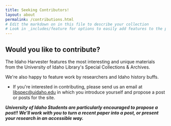 ```yaml
---
title: Seeking Contributors!
layout: about
permalink: /contributions.html
# Edit the markdown on in this file to describe your collection
# Look in _includes/feature for options to easily add features to the page
---
```



## Would you like to contribute? 

The Idaho Harvester features the most interesting and unique materials from the University of Idaho Library's Special Collections & Archives. 

We're also happy to feature work by researchers and Idaho history buffs. 

- If you're interested in contributing, please send us an email at [libspec@uidaho.edu](mailto:libspec@uidaho.edu) in which you introduce yourself and propose a post or posts for the site. 

***University of Idaho Students are particularly encouraged to propose a post!! We'll work with you to turn a recent paper into a post, or present your research in an accessible way.***